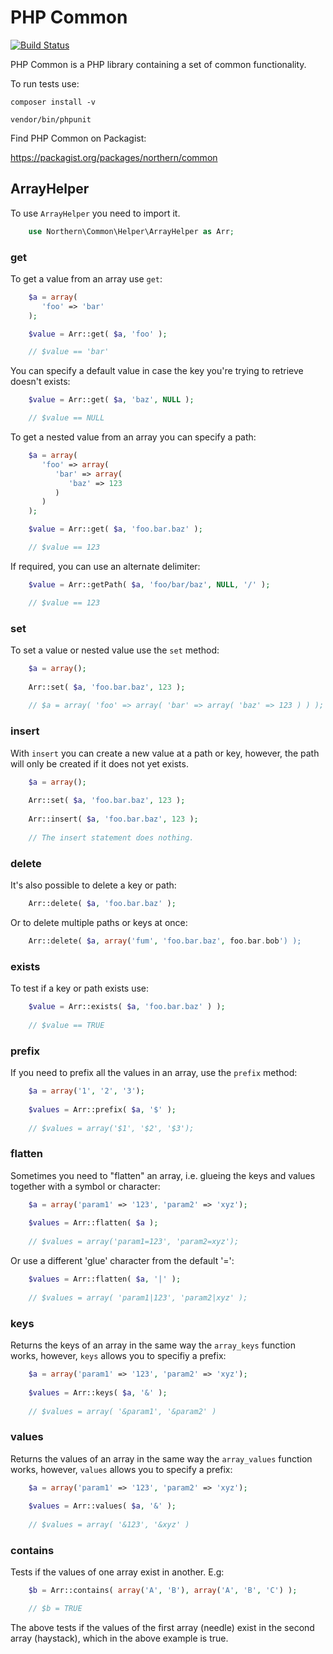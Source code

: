 # PHP Common

[![Build Status](https://travis-ci.org/northern/PHP-Common.png?branch=dev-master)](https://travis-ci.org/northern/PHP-Common)

PHP Common is a PHP library containing a set of common functionality.

To run tests use:

    composer install -v

    vendor/bin/phpunit

Find PHP Common on Packagist:

https://packagist.org/packages/northern/common

## ArrayHelper

To use `ArrayHelper` you need to import it.
```PHP
    use Northern\Common\Helper\ArrayHelper as Arr;
```
### get

To get a value from an array use `get`:
```PHP
    $a = array(
       'foo' => 'bar'
    );

    $value = Arr::get( $a, 'foo' );

    // $value == 'bar'
```
You can specify a default value in case the key you're trying to retrieve doesn't exists:
```PHP
    $value = Arr::get( $a, 'baz', NULL );

    // $value == NULL
```
To get a nested value from an array you can specify a path:
```PHP
    $a = array(
       'foo' => array(
          'bar' => array(
             'baz' => 123
          )
       )
    );

    $value = Arr::get( $a, 'foo.bar.baz' );

    // $value == 123
```    
If required, you can use an alternate delimiter:
```PHP
    $value = Arr::getPath( $a, 'foo/bar/baz', NULL, '/' );

    // $value == 123
```
### set

To set a value or nested value use the `set` method:
```PHP
    $a = array();
    
    Arr::set( $a, 'foo.bar.baz', 123 );
    
    // $a = array( 'foo' => array( 'bar' => array( 'baz' => 123 ) ) );
```    
### insert

With `insert` you can create a new value at a path or key, however, the path will only be created if it does not yet exists.
```PHP
    $a = array();
    
    Arr::set( $a, 'foo.bar.baz', 123 );
    
    Arr::insert( $a, 'foo.bar.baz', 123 );
    
    // The insert statement does nothing.
```    
### delete

It's also possible to delete a key or path:
```PHP
    Arr::delete( $a, 'foo.bar.baz' );    
```    
Or to delete multiple paths or keys at once:
```PHP
    Arr::delete( $a, array('fum', 'foo.bar.baz', foo.bar.bob') );
```
### exists

To test if a key or path exists use:
```PHP
    $value = Arr::exists( $a, 'foo.bar.baz' ) );
    
    // $value == TRUE
```    
### prefix

If you need to prefix all the values in an array, use the `prefix` method:
```PHP
    $a = array('1', '2', '3');
   
    $values = Arr::prefix( $a, '$' );
   
    // $values = array('$1', '$2', '$3');
```
### flatten

Sometimes you need to "flatten" an array, i.e. glueing the keys and values together with a symbol or character:
```PHP
    $a = array('param1' => '123', 'param2' => 'xyz');
    
    $values = Arr::flatten( $a );
    
    // $values = array('param1=123', 'param2=xyz');
```    
Or use a different 'glue' character from the default '=':
```PHP
    $values = Arr::flatten( $a, '|' );
    
    // $values = array( 'param1|123', 'param2|xyz' );
```
### keys

Returns the keys of an array in the same way the `array_keys` function works, however, `keys` allows you to specifiy a prefix:
```PHP
    $a = array('param1' => '123', 'param2' => 'xyz');
    
    $values = Arr::keys( $a, '&' );
    
    // $values = array( '&param1', '&param2' )
```
### values

Returns the values of an array in the same way the `array_values` function works, however, `values` allows you to specify a prefix:
```PHP
    $a = array('param1' => '123', 'param2' => 'xyz');
    
    $values = Arr::values( $a, '&' );
    
    // $values = array( '&123', '&xyz' )
```
### contains

Tests if the values of one array exist in another. E.g:
```PHP
    $b = Arr::contains( array('A', 'B'), array('A', 'B', 'C') );

    // $b = TRUE
```
The above tests if the values of the first array (needle) exist in the second array (haystack), which in the above example is true.
